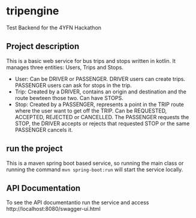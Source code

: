 # tripengine
Test Backend for the 4YFN Hackathon

## Project description
This is a basic web service for bus trips and stops written in kotlin. It manages three entities: Users, Trips and Stops.

* User: Can be DRIVER or PASSENGER. DRIVER users can create trips. PASSENGER users can ask for stops in the trip. 
* Trip: Created by a DRIVER, contains an origin and destination and the route bewteen those two. Can have STOPS.
* Stop: Created by a PASSENGER, represents a point in the TRIP route where the user want to get off the TRIP. Can be REQUESTED, ACCEPTED, REJECTED or CANCELLED. The PASSENGER requests the STOP, the DRIVER accepts or rejects that requested STOP or the same PASSENGER cancels it.

## run the project
This is a maven spring boot based service, so running the main class or running the command `mvn spring-boot:run` will start the service locally.

## API Documentation
To see the API documentantio run the service and access http://localhost:8080/swagger-ui.html
